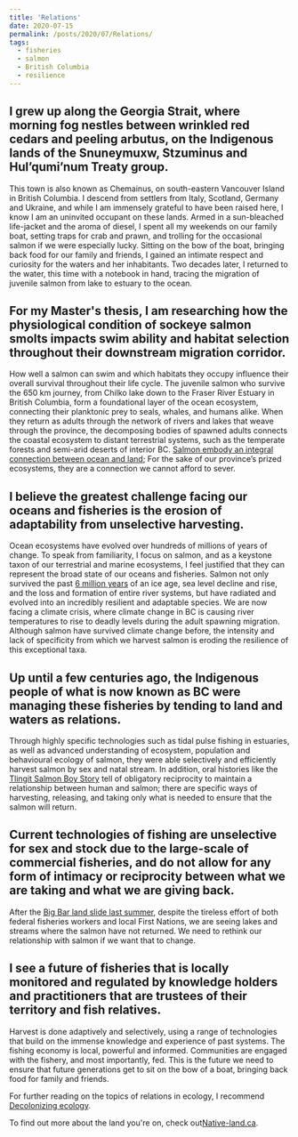 ```yaml
---
title: 'Relations'
date: 2020-07-15
permalink: /posts/2020/07/Relations/
tags:
  - fisheries
  - salmon
  - British Columbia
  - resilience
---
```

I grew up along the Georgia Strait, where morning fog nestles between wrinkled red cedars and peeling arbutus, on the Indigenous lands of the Snuneymuxw, Stzuminus and Hul’qumi’num Treaty group. 
------
This town is also known as Chemainus, on south-eastern Vancouver Island in British Columbia. I descend from settlers from Italy, Scotland, Germany and Ukraine, and while I am immensely grateful to have been raised here, I know I am an uninvited occupant on these lands. Armed in a sun-bleached life-jacket and the aroma of diesel, I spent all my weekends on our family boat, setting traps for crab and prawn, and trolling for the occasional salmon if we were especially lucky. Sitting on the bow of the boat, bringing back food for our family and friends, I gained an intimate respect and curiosity for the waters and her inhabitants. Two decades later, I returned to the water, this time with a notebook in hand, tracing the migration of juvenile salmon from lake to estuary to the ocean. 

For my Master's thesis, I am researching how the physiological condition of sockeye salmon smolts impacts swim ability and habitat selection throughout their downstream migration corridor.
------ 
How well a salmon can swim and which habitats they occupy influence their overall survival throughout their life cycle. The juvenile salmon who survive the 650 km journey, from Chilko lake down to the Fraser River Estuary in British Columbia, form a foundational layer of the ocean ecosystem, connecting their planktonic prey to seals, whales, and humans alike. When they return as adults through the network of rivers and lakes that weave through the province, the decomposing bodies of spawned adults connects the coastal ecosystem to distant terrestrial systems, such as the temperate forests and semi-arid deserts of interior BC. [Salmon embody an integral connection between ocean and land](https://esajournals.onlinelibrary.wiley.com/doi/epdf/10.1002/ecy.3060); For the sake of our province’s prized ecosystems, they are a connection we cannot afford to sever. 
	
I believe the greatest challenge facing our oceans and fisheries is the erosion of adaptability from unselective harvesting. 
------ 
Ocean ecosystems have evolved over hundreds of millions of years of change. To speak from familiarity, I focus on salmon, and as a keystone taxon of our terrestrial and marine ecosystems, I feel justified that they can represent the broad state of our oceans and fisheries. Salmon not only survived the past [6 million years](https://onlinelibrary.wiley.com/doi/pdf/10.1111/j.1752-4571.2008.00023.x) of an ice age, sea level decline and rise, and the loss and formation of entire river systems, but have radiated and evolved into an incredibly resilient and adaptable species. We are now facing a climate crisis, where climate change in BC is causing river temperatures to rise to deadly levels during the adult spawning migration. Although salmon have survived climate change before, the intensity and lack of specificity from which we harvest salmon is eroding the resilience of this exceptional taxa. 
	
Up until a few centuries ago, the Indigenous people of what is now known as BC were managing these fisheries by tending to land and waters as relations. 
------ 
Through highly specific technologies such as tidal pulse fishing in estuaries, as well as advanced understanding of ecosystem, population and behavioural ecology of salmon, they were able selectively and efficiently harvest salmon by sex and natal stream. In addition, oral histories like the [Tlingit Salmon Boy Story](https://www.researchgate.net/publication/283942093_Sustaining_a_relationship_Inquiry_into_the_emergence_of_a_logic_of_engagement_with_salmon_among_the_southern_Tlingits) tell of obligatory reciprocity to maintain a relationship between human and salmon; there are specific ways of harvesting, releasing, and taking only what is needed to ensure that the salmon will return.

Current technologies of fishing are unselective for sex and stock due to the large-scale of commercial fisheries, and do not allow for any form of intimacy or reciprocity between what we are taking and what we are giving back. 
------ 
After the [Big Bar land slide last summer](https://www.cbc.ca/news/canada/british-columbia/big-bar-landslide-salmon-run-almost-complete-loss-1.5605907), despite the tireless effort of both federal fisheries workers and local First Nations, we are seeing lakes and streams where the salmon have not returned. We need to rethink our relationship with salmon if we want that to change. 
	
I see a future of fisheries that is locally monitored and regulated by knowledge holders and practitioners that are trustees of their territory and fish relatives. 
------ 
Harvest is done adaptively and selectively, using a range of technologies that build on the immense knowledge and experience of past systems. The fishing economy is local, powerful and informed. Communities are engaged with the fishery, and most importantly, fed. This is the future we need to ensure that future generations get to sit on the bow of a boat, bringing back food for family and friends.



For further reading on the topics of relations in ecology, I recommend [Decolonizing ecology](https://briarpatchmagazine.com/articles/view/decolonizing-ecology).

To find out more about the land you're on, check out[Native-land.ca](https://native-land.ca/). 
